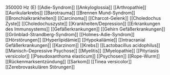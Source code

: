 350000 Hz (E)
[[Adie-Syndrom]]
[[Ankyloglossia]]
[[Arthropathie]]
[[Aurikularkrebs]]
[[Barotrauma]]
[[Brennen Mund-Syndrom]]
[[Bronchialkrankheiten]]
[[Carcinoma]]
[[Charcot-Gelenk]]
[[Choledochus Zyste]]
[[Choledochuszyste]]
[[Krankheiten/Depression]]
[[Erkrankungen des Immunsystems]]
[[Gefäßerkrankungen]]
[[Gehirn Gefäßerkrankungen]]
[[Grönblad-Strandberg-Syndrom]]
[[Holmes-Adie-Syndrom]]
[[Hörstörungen]]
[[Hyperlipidämie]]
[[Hypokaliämie]]
[[Intracranial Gefäßerkrankungen]]
[[Karzinom]]
[[Krebs]]
[[Lactobacillus acidophilus]]
[[Manisch-Depressive Psychose]]
[[Myelitis]]
[[Myelopathie]]
[[Pityriasis versicolor]]
[[Pseudoxanthoma elasticum]]
[[Psychosen]]
[[Rope-Wurm]]
[[Rückenmarksentzündung]]
[[Sarkom]]
[[Tinea versicolor]]
[[Zerebrovaskulären Störungen]]